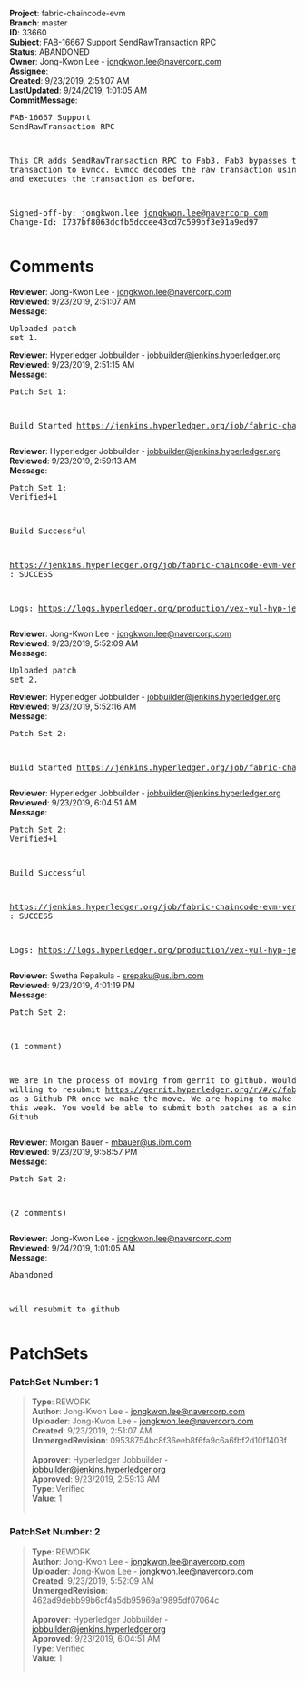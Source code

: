 <strong>Project</strong>: fabric-chaincode-evm<br><strong>Branch</strong>: master<br><strong>ID</strong>: 33660<br><strong>Subject</strong>: FAB-16667 Support SendRawTransaction RPC<br><strong>Status</strong>: ABANDONED<br><strong>Owner</strong>: Jong-Kwon Lee - jongkwon.lee@navercorp.com<br><strong>Assignee</strong>:<br><strong>Created</strong>: 9/23/2019, 2:51:07 AM<br><strong>LastUpdated</strong>: 9/24/2019, 1:01:05 AM<br><strong>CommitMessage</strong>:<br><pre>FAB-16667 Support SendRawTransaction RPC

This CR adds SendRawTransaction RPC to Fab3. Fab3 bypasses the raw
transaction to Evmcc. Evmcc decodes the raw transaction using
SignedTx and executes the transaction as before.

Signed-off-by: jongkwon.lee <jongkwon.lee@navercorp.com>
Change-Id: I737bf8063dcfb5dccee43cd7c599bf3e91a9ed97
</pre><h1>Comments</h1><strong>Reviewer</strong>: Jong-Kwon Lee - jongkwon.lee@navercorp.com<br><strong>Reviewed</strong>: 9/23/2019, 2:51:07 AM<br><strong>Message</strong>: <pre>Uploaded patch set 1.</pre><strong>Reviewer</strong>: Hyperledger Jobbuilder - jobbuilder@jenkins.hyperledger.org<br><strong>Reviewed</strong>: 9/23/2019, 2:51:15 AM<br><strong>Message</strong>: <pre>Patch Set 1:

Build Started https://jenkins.hyperledger.org/job/fabric-chaincode-evm-verify-x86_64/474/</pre><strong>Reviewer</strong>: Hyperledger Jobbuilder - jobbuilder@jenkins.hyperledger.org<br><strong>Reviewed</strong>: 9/23/2019, 2:59:13 AM<br><strong>Message</strong>: <pre>Patch Set 1: Verified+1

Build Successful 

https://jenkins.hyperledger.org/job/fabric-chaincode-evm-verify-x86_64/474/ : SUCCESS

Logs: https://logs.hyperledger.org/production/vex-yul-hyp-jenkins-3/fabric-chaincode-evm-verify-x86_64/474</pre><strong>Reviewer</strong>: Jong-Kwon Lee - jongkwon.lee@navercorp.com<br><strong>Reviewed</strong>: 9/23/2019, 5:52:09 AM<br><strong>Message</strong>: <pre>Uploaded patch set 2.</pre><strong>Reviewer</strong>: Hyperledger Jobbuilder - jobbuilder@jenkins.hyperledger.org<br><strong>Reviewed</strong>: 9/23/2019, 5:52:16 AM<br><strong>Message</strong>: <pre>Patch Set 2:

Build Started https://jenkins.hyperledger.org/job/fabric-chaincode-evm-verify-x86_64/475/</pre><strong>Reviewer</strong>: Hyperledger Jobbuilder - jobbuilder@jenkins.hyperledger.org<br><strong>Reviewed</strong>: 9/23/2019, 6:04:51 AM<br><strong>Message</strong>: <pre>Patch Set 2: Verified+1

Build Successful 

https://jenkins.hyperledger.org/job/fabric-chaincode-evm-verify-x86_64/475/ : SUCCESS

Logs: https://logs.hyperledger.org/production/vex-yul-hyp-jenkins-3/fabric-chaincode-evm-verify-x86_64/475</pre><strong>Reviewer</strong>: Swetha Repakula - srepaku@us.ibm.com<br><strong>Reviewed</strong>: 9/23/2019, 4:01:19 PM<br><strong>Message</strong>: <pre>Patch Set 2:

(1 comment)

We are in the process of moving from gerrit to github. Would you be willing to resubmit https://gerrit.hyperledger.org/r/#/c/fabric-chaincode-evm/+/33599/ as a Github PR once we make the move. We are hoping to make the move this week. You would be able to submit both patches as a single PR on Github</pre><strong>Reviewer</strong>: Morgan Bauer - mbauer@us.ibm.com<br><strong>Reviewed</strong>: 9/23/2019, 9:58:57 PM<br><strong>Message</strong>: <pre>Patch Set 2:

(2 comments)</pre><strong>Reviewer</strong>: Jong-Kwon Lee - jongkwon.lee@navercorp.com<br><strong>Reviewed</strong>: 9/24/2019, 1:01:05 AM<br><strong>Message</strong>: <pre>Abandoned

will resubmit to github</pre><h1>PatchSets</h1><h3>PatchSet Number: 1</h3><blockquote><strong>Type</strong>: REWORK<br><strong>Author</strong>: Jong-Kwon Lee - jongkwon.lee@navercorp.com<br><strong>Uploader</strong>: Jong-Kwon Lee - jongkwon.lee@navercorp.com<br><strong>Created</strong>: 9/23/2019, 2:51:07 AM<br><strong>UnmergedRevision</strong>: 09538754bc8f36eeb8f6fa9c6a6fbf2d10f1403f<br><br><strong>Approver</strong>: Hyperledger Jobbuilder - jobbuilder@jenkins.hyperledger.org<br><strong>Approved</strong>: 9/23/2019, 2:59:13 AM<br><strong>Type</strong>: Verified<br><strong>Value</strong>: 1<br><br></blockquote><h3>PatchSet Number: 2</h3><blockquote><strong>Type</strong>: REWORK<br><strong>Author</strong>: Jong-Kwon Lee - jongkwon.lee@navercorp.com<br><strong>Uploader</strong>: Jong-Kwon Lee - jongkwon.lee@navercorp.com<br><strong>Created</strong>: 9/23/2019, 5:52:09 AM<br><strong>UnmergedRevision</strong>: 462ad9debb99b6cf4a5db95969a19895df07064c<br><br><strong>Approver</strong>: Hyperledger Jobbuilder - jobbuilder@jenkins.hyperledger.org<br><strong>Approved</strong>: 9/23/2019, 6:04:51 AM<br><strong>Type</strong>: Verified<br><strong>Value</strong>: 1<br><br></blockquote>